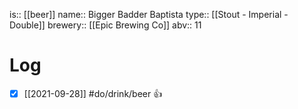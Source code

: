 is:: [[beer]]
name:: Bigger Badder Baptista
type:: [[Stout - Imperial - Double]]
brewery:: [[Epic Brewing Co]]
abv:: 11

# Log
- [x] [[2021-09-28]] #do/drink/beer 👍
